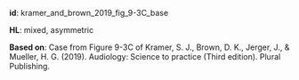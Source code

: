 __id__: kramer_and_brown_2019_fig_9-3C_base

__HL__: mixed, asymmetric

__Based on__: Case from Figure 9-3C of Kramer, S. J., Brown, D. K., Jerger, J., & Mueller, H. G. (2019). Audiology: Science to practice (Third edition). Plural Publishing.

